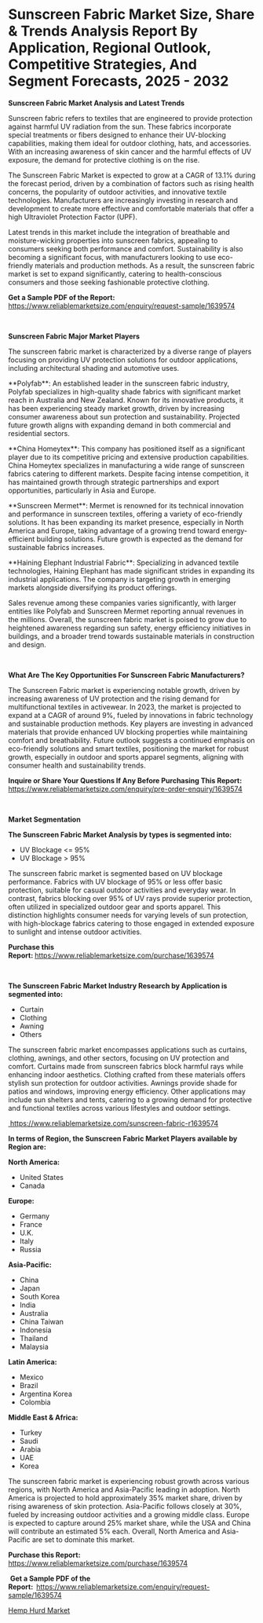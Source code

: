 <p><h1>Sunscreen Fabric Market Size, Share & Trends Analysis Report By Application, Regional Outlook, Competitive Strategies, And Segment Forecasts, 2025 - 2032</h1></p><p><strong>Sunscreen Fabric Market Analysis and Latest Trends</strong></p>
<p><p>Sunscreen fabric refers to textiles that are engineered to provide protection against harmful UV radiation from the sun. These fabrics incorporate special treatments or fibers designed to enhance their UV-blocking capabilities, making them ideal for outdoor clothing, hats, and accessories. With an increasing awareness of skin cancer and the harmful effects of UV exposure, the demand for protective clothing is on the rise.</p><p>The Sunscreen Fabric Market is expected to grow at a CAGR of 13.1% during the forecast period, driven by a combination of factors such as rising health concerns, the popularity of outdoor activities, and innovative textile technologies. Manufacturers are increasingly investing in research and development to create more effective and comfortable materials that offer a high Ultraviolet Protection Factor (UPF). </p><p>Latest trends in this market include the integration of breathable and moisture-wicking properties into sunscreen fabrics, appealing to consumers seeking both performance and comfort. Sustainability is also becoming a significant focus, with manufacturers looking to use eco-friendly materials and production methods. As a result, the sunscreen fabric market is set to expand significantly, catering to health-conscious consumers and those seeking fashionable protective clothing.</p></p>
<p><strong>Get a Sample PDF of the Report:&nbsp;</strong> <a href="https://www.reliablemarketsize.com/enquiry/request-sample/1639574?utm_campaign=1143&utm_medium=2&utm_source=Github&utm_content=ia&utm_term=31012025&utm_id=sunscreen-fabric">https://www.reliablemarketsize.com/enquiry/request-sample/1639574</a></p>
<p>&nbsp;</p>
<p><strong>Sunscreen Fabric Major Market Players</strong></p>
<p><p>The sunscreen fabric market is characterized by a diverse range of players focusing on providing UV protection solutions for outdoor applications, including architectural shading and automotive uses.</p><p>**Polyfab**: An established leader in the sunscreen fabric industry, Polyfab specializes in high-quality shade fabrics with significant market reach in Australia and New Zealand. Known for its innovative products, it has been experiencing steady market growth, driven by increasing consumer awareness about sun protection and sustainability. Projected future growth aligns with expanding demand in both commercial and residential sectors.</p><p>**China Homeytex**: This company has positioned itself as a significant player due to its competitive pricing and extensive production capabilities. China Homeytex specializes in manufacturing a wide range of sunscreen fabrics catering to different markets. Despite facing intense competition, it has maintained growth through strategic partnerships and export opportunities, particularly in Asia and Europe.</p><p>**Sunscreen Mermet**: Mermet is renowned for its technical innovation and performance in sunscreen textiles, offering a variety of eco-friendly solutions. It has been expanding its market presence, especially in North America and Europe, taking advantage of a growing trend toward energy-efficient building solutions. Future growth is expected as the demand for sustainable fabrics increases.</p><p>**Haining Elephant Industrial Fabric**: Specializing in advanced textile technologies, Haining Elephant has made significant strides in expanding its industrial applications. The company is targeting growth in emerging markets alongside diversifying its product offerings.</p><p>Sales revenue among these companies varies significantly, with larger entities like Polyfab and Sunscreen Mermet reporting annual revenues in the millions. Overall, the sunscreen fabric market is poised to grow due to heightened awareness regarding sun safety, energy efficiency initiatives in buildings, and a broader trend towards sustainable materials in construction and design.</p></p>
<p>&nbsp;</p>
<p><strong>What Are The Key Opportunities For Sunscreen Fabric Manufacturers?</strong></p>
<p><p>The Sunscreen Fabric market is experiencing notable growth, driven by increasing awareness of UV protection and the rising demand for multifunctional textiles in activewear. In 2023, the market is projected to expand at a CAGR of around 9%, fueled by innovations in fabric technology and sustainable production methods. Key players are investing in advanced materials that provide enhanced UV blocking properties while maintaining comfort and breathability. Future outlook suggests a continued emphasis on eco-friendly solutions and smart textiles, positioning the market for robust growth, especially in outdoor and sports apparel segments, aligning with consumer health and sustainability trends.</p></p>
<p><strong>Inquire or Share Your Questions If Any Before Purchasing This Report:</strong> <a href="https://www.reliablemarketsize.com/enquiry/pre-order-enquiry/1639574?utm_campaign=1143&utm_medium=2&utm_source=Github&utm_content=ia&utm_term=31012025&utm_id=sunscreen-fabric">https://www.reliablemarketsize.com/enquiry/pre-order-enquiry/1639574</a></p>
<p>&nbsp;</p>
<p><strong>Market Segmentation</strong></p>
<p><strong>The Sunscreen Fabric Market Analysis by types is segmented into:</strong></p>
<p><ul><li>UV Blockage <= 95%</li><li>UV Blockage > 95%</li></ul></p>
<p><p>The sunscreen fabric market is segmented based on UV blockage performance. Fabrics with UV blockage of 95% or less offer basic protection, suitable for casual outdoor activities and everyday wear. In contrast, fabrics blocking over 95% of UV rays provide superior protection, often utilized in specialized outdoor gear and sports apparel. This distinction highlights consumer needs for varying levels of sun protection, with high-blockage fabrics catering to those engaged in extended exposure to sunlight and intense outdoor activities.</p></p>
<p><strong>Purchase this Report:&nbsp;</strong><a href="https://www.reliablemarketsize.com/purchase/1639574?utm_campaign=1143&utm_medium=2&utm_source=Github&utm_content=ia&utm_term=31012025&utm_id=sunscreen-fabric">https://www.reliablemarketsize.com/purchase/1639574</a></p>
<p>&nbsp;</p>
<p><strong>The Sunscreen Fabric Market Industry Research by Application is segmented into:</strong></p>
<p><ul><li>Curtain</li><li>Clothing</li><li>Awning</li><li>Others</li></ul></p>
<p><p>The sunscreen fabric market encompasses applications such as curtains, clothing, awnings, and other sectors, focusing on UV protection and comfort. Curtains made from sunscreen fabrics block harmful rays while enhancing indoor aesthetics. Clothing crafted from these materials offers stylish sun protection for outdoor activities. Awnings provide shade for patios and windows, improving energy efficiency. Other applications may include sun shelters and tents, catering to a growing demand for protective and functional textiles across various lifestyles and outdoor settings.</p></p>
<p><a href="https://www.reliablemarketsize.com/sunscreen-fabric-r1639574?utm_campaign=1143&utm_medium=2&utm_source=Github&utm_content=ia&utm_term=31012025&utm_id=sunscreen-fabric">&nbsp;https://www.reliablemarketsize.com/sunscreen-fabric-r1639574</a></p>
<p><strong>In terms of Region, the Sunscreen Fabric Market Players available by Region are:</strong></p>
<p>
    <p> <strong> North America: </strong>
        <ul>
            <li>United States</li>
            <li>Canada</li>
        </ul>
        </p> 
    <p> <strong> Europe: </strong>
        <ul>
            <li>Germany</li>
            <li>France</li>
            <li>U.K.</li>
            <li>Italy</li>
            <li>Russia</li>
        </ul>
        </p> 
    <p> <strong> Asia-Pacific: </strong>
        <ul>
            <li>China</li>
            <li>Japan</li>
            <li>South Korea</li>
            <li>India</li>
            <li>Australia</li>
            <li>China Taiwan</li>
            <li>Indonesia</li>
            <li>Thailand</li>
            <li>Malaysia</li>
        </ul>
        </p> 
    <p> <strong> Latin America: </strong>
        <ul>
            <li>Mexico</li>
            <li>Brazil</li>
            <li>Argentina Korea</li>
            <li>Colombia</li>
        </ul>
        </p> 
    <p> <strong> Middle East & Africa: </strong>
        <ul>
            <li>Turkey</li>
            <li>Saudi</li>
            <li>Arabia</li>
            <li>UAE</li>
            <li>Korea</li>
        </ul>
    </p>
    </p>
<p><p>The sunscreen fabric market is experiencing robust growth across various regions, with North America and Asia-Pacific leading in adoption. North America is projected to hold approximately 35% market share, driven by rising awareness of skin protection. Asia-Pacific follows closely at 30%, fueled by increasing outdoor activities and a growing middle class. Europe is expected to capture around 25% market share, while the USA and China will contribute an estimated 5% each. Overall, North America and Asia-Pacific are set to dominate this market.</p></p>
<p><strong>Purchase this Report: </strong><a href="https://www.reliablemarketsize.com/purchase/1639574?utm_campaign=1143&utm_medium=2&utm_source=Github&utm_content=ia&utm_term=31012025&utm_id=sunscreen-fabric">https://www.reliablemarketsize.com/purchase/1639574</a></p>
<p>&nbsp;<strong>Get a Sample PDF of the Report:&nbsp;&nbsp;</strong><a href="https://www.reliablemarketsize.com/enquiry/request-sample/1639574?utm_campaign=1143&utm_medium=2&utm_source=Github&utm_content=ia&utm_term=31012025&utm_id=sunscreen-fabric">https://www.reliablemarketsize.com/enquiry/request-sample/1639574</a></p>
<p><strong></strong></p>
<p><p><a href="https://github.com/castoriffic/Market-Research-Report-List-5/blob/main/hemp-hurd-market.md?utm_campaign=1143&utm_medium=2&utm_source=Github&utm_content=ia&utm_term=31012025&utm_id=sunscreen-fabric">Hemp Hurd Market</a></p></p>